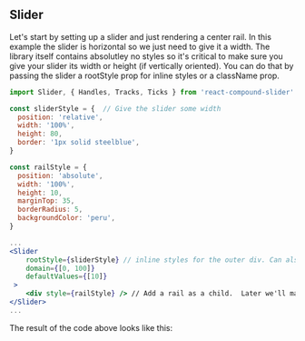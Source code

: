 ## Slider

Let's start by setting up a slider and just rendering a center rail.
In this example the slider is horizontal so we just need to give it a width.
The library itself contains absolutley no styles so it's critical to make sure you give your slider its width or height (if vertically oriented).
You can do that by passing the slider a rootStyle prop for inline styles or a className prop.

```jsx
import Slider, { Handles, Tracks, Ticks } from 'react-compound-slider'

const sliderStyle = {  // Give the slider some width
  position: 'relative',
  width: '100%',
  height: 80,
  border: '1px solid steelblue',
}

const railStyle = { 
  position: 'absolute',
  width: '100%',
  height: 10,
  marginTop: 35,
  borderRadius: 5,
  backgroundColor: 'peru',
}

...
<Slider
	rootStyle={sliderStyle} // inline styles for the outer div. Can also use className prop.
	domain={[0, 100]}
	defaultValues={[10]}
 >
	<div style={railStyle} /> // Add a rail as a child.  Later we'll make it interactive.
</Slider>
...
```

The result of the code above looks like this:
